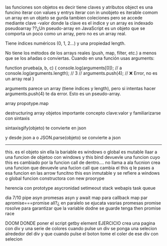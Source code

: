 las funciones son objetos es decir tiene claves y atributos
object es una funcino
iterar con values y entrys
iterar con in
unobjeto es iterable comom un array
en un objeto se gurda tambien coleciones pero se accede mediante clave -valor donde la clave es el indice
y un array es indexado
pseudoarray ??¿Un pseudo-array en JavaScript es un objeto que se comporta un poco como un array, pero no es un array real.

Tiene índices numéricos (0, 1, 2…) y una propiedad length.

No tiene los métodos de los arrays reales (push, map, filter, etc.) a menos que se los añadas o conviertas.
Cuando en una función usas arguments:

function prueba(a, b, c) {
console.log(arguments[0]); // a
console.log(arguments.length); // 3
// arguments.push(4); // ❌ Error, no es un array real
}

arguments parece un array (tiene índices y length), pero si intentas hacer arguments.push(4) te da error.
Esto es un pseudo-array.

array propotype.map

destructuring array objetos
importante concepto clave:valor y familiarizarse con sintaxis

sintaxisgify(objeto) te convierte en json

y desde json a o
JSON.parse(objeto) se convierte a json

---

this. es el objeto sin ella la bariable es windows o global es mutable
llaar a una funcion de objetoo con windows y this
bind devuevle una funcion cuyo this es cambiado por la funcion call de dentro.... no llama a ala fucnion crea una funcion que devuevle una fucion call que cambia el this q le pases a esa funcion
en las arrow funcitno this esn inmutable y se refiere a windows o global
funcion constructora con new
proorype

herencia con prototype
asycronidad
setimeout stack webapis task queue

dia 7/10
pipe asyn
promesas
asyn y await
map para callback
map par apromise===promise all?¿ en paralelo se ejucata vasrias promesas
promise rosolve para garantizar que la variable dodne se guarde tenga then promise race

DOOM
DONDE poner el script
getby element
EJERCICIO
crea una pagina con div y una serie de colores cuando pulse un div se ponga una selecion alrededor del div y que cuando pulse el boton tome el coler de ese div con selecion

